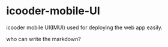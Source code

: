 icooder-mobile-UI
=================

icooder mobile UI(IMUI) used for deploying the web app easily.

who can write the markdown?
